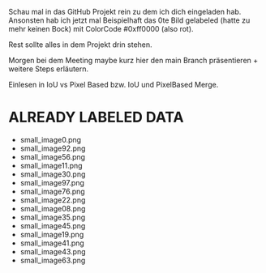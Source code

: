 Schau mal in das GitHub Projekt rein zu dem ich dich eingeladen hab.
Ansonsten hab ich jetzt mal Beispielhaft das 0te Bild gelabeled (hatte zu mehr keinen Bock) mit ColorCode #0xff0000 (also rot).

Rest sollte alles in dem Projekt drin stehen.

Morgen bei dem Meeting maybe kurz hier den main Branch präsentieren     +     weitere Steps erläutern.

Einlesen in IoU vs Pixel Based bzw. IoU und PixelBased Merge.



# ALREADY LABELED DATA

+ small_image0.png
+ small_image92.png
+ small_image56.png
+ small_image11.png
+ small_image30.png
+ small_image97.png
+ small_image76.png
+ small_image22.png
+ small_image08.png
+ small_image35.png
+ small_image45.png
+ small_image19.png
+ small_image41.png
+ small_image43.png
+ small_image63.png
